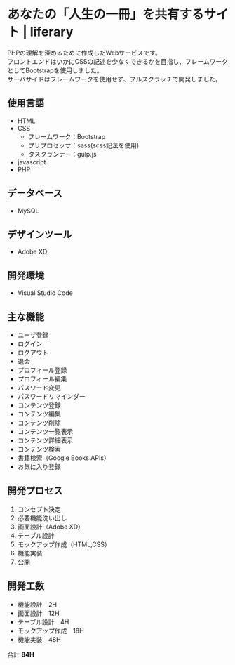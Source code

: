 # あなたの「人生の一冊」を共有するサイト | liferary

PHPの理解を深めるために作成したWebサービスです。  
フロントエンドはいかにCSSの記述を少なくできるかを目指し、フレームワークとしてBootstrapを使用しました。  
サーバサイドはフレームワークを使用せず、フルスクラッチで開発しました。

## 使用言語
- HTML
- CSS
    - フレームワーク：Bootstrap
    - プリプロセッサ：sass(scss記法を使用)
    - タスクランナー：gulp.js
- javascript
- PHP

## データベース
- MySQL

## デザインツール
- Adobe XD

## 開発環境
- Visual Studio Code

## 主な機能
- ユーザ登録
- ログイン
- ログアウト
- 退会
- プロフィール登録
- プロフィール編集
- パスワード変更
- パスワードリマインダー
- コンテンツ登録
- コンテンツ編集
- コンテンツ削除
- コンテンツ一覧表示
- コンテンツ詳細表示
- コンテンツ検索
- 書籍検索（Google Books APIs）
- お気に入り登録

## 開発プロセス
1. コンセプト決定
1. 必要機能洗い出し
1. 画面設計（Adobe XD）
1. テーブル設計
1. モックアップ作成（HTML,CSS）
1. 機能実装
1. 公開

## 開発工数
- 機能設計　2H
- 画面設計　12H
- テーブル設計　4H
- モックアップ作成　18H
- 機能実装　48H

合計 **84H**

